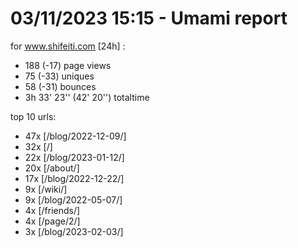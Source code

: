 # 03/11/2023 15:15 - Umami report
for www.shifeiti.com [24h] :

 - 188 (-17) page views
 - 75 (-33) uniques
 - 58 (-31) bounces
 - 3h 33' 23'' (42' 20'') totaltime


top 10 urls:
 - 47x [/blog/2022-12-09/]
 - 32x [/]
 - 22x [/blog/2023-01-12/]
 - 20x [/about/]
 - 17x [/blog/2022-12-22/]
 - 9x [/wiki/]
 - 9x [/blog/2022-05-07/]
 - 4x [/friends/]
 - 4x [/page/2/]
 - 3x [/blog/2023-02-03/]


